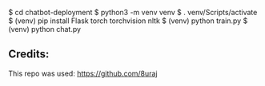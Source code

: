 
$ cd chatbot-deployment
$ python3 -m venv venv
$ . venv/Scripts/activate
$ (venv) pip install Flask torch torchvision nltk
$ (venv) python train.py
$ (venv) python chat.py

## Credits:
This repo was used:
https://github.com/8uraj
